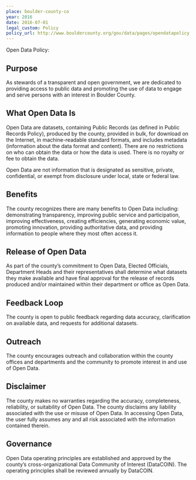 ```yaml
---
place: boulder-county-co
year: 2016
date: 2016-07-01
legal_custom: Policy
policy_url: http://www.bouldercounty.org/gov/data/pages/opendatapolicy.aspx
---
```


Open Data Policy:

## Purpose

As stewards of a transparent and open government, we are dedicated to providing access to public data and promoting the use of data to engage and serve persons with an interest in Boulder County.

## What Open Data Is

Open Data are datasets, containing Public Records (as defined in Public Records Policy), produced by the county, provided in bulk, for download on the Internet, in machine-readable standard formats, and includes metadata (information about the data format and content). There are no restrictions on who can obtain the data or how the data is used. There is no royalty or fee to obtain the data.

Open Data are not information that is designated as sensitive, private, confidential, or exempt from disclosure under local, state or federal law.

## Benefits

The county recognizes there are many benefits to Open Data including: demonstrating transparency, improving public service and participation, improving effectiveness, creating efficiencies, generating economic value, promoting innovation, providing authoritative data, and providing information to people where they most often access it.

## Release of Open Data

As part of the county’s commitment to Open Data, Elected Officials, Department Heads and their representatives shall determine what datasets they make available and have final approval for the release of records produced and/or maintained within their department or office as Open Data.

## Feedback Loop

The county is open to public feedback regarding data accuracy, clarification on available data, and requests for additional datasets.

## Outreach

The county encourages outreach and collaboration within the county offices and departments and the community to promote interest in and use of Open Data.

## Disclaimer

The county makes no warranties regarding the accuracy, completeness, reliability, or suitability of Open Data. The county disclaims any liability associated with the use or misuse of Open Data. In accessing Open Data, the user fully assumes any and all risk associated with the information contained therein.

## Governance

Open Data operating principles are established and approved by the county’s cross-organizational Data Community of Interest (DataCOIN).  The operating principles shall be reviewed annually by DataCOIN.
